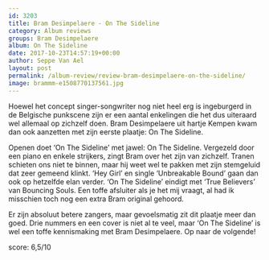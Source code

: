 ```yaml
---
id: 3203
title: Bram Desimpelaere - On The Sideline
category: Album reviews
groups: Bram Desimpelaere
album: On The Sideline
date: 2017-10-23T14:57:19+00:00
author: Seppe Van Ael
layout: post
permalink: /album-review/review-bram-desimpelaere-on-the-sideline/
image: brammm-e1508770137561.jpg
---
```

Hoewel het concept singer-songwriter nog niet heel erg is ingeburgerd in de Belgische punkscene zijn er een aantal enkelingen die het dus uiteraard wel allemaal op zichzelf doen. Bram Desimpelaere uit hartje Kempen kwam dan ook aanzetten met zijn eerste plaatje: On The Sideline.

Openen doet ‘On The Sideline’ met jawel: On The Sideline. Vergezeld door een piano en enkele strijkers, zingt Bram over het zijn van zichzelf. Tranen schieten ons niet te binnen, maar hij weet wel te pakken met zijn stemgeluid dat zeer gemeend klinkt. ‘Hey Girl’ en single ‘Unbreakable Bound’ gaan dan ook op hetzelfde elan verder. ‘On The Sideline’ eindigt met ‘True Believers’ van Bouncing Souls. Een toffe afsluiter als je het mij vraagt, al had ik misschien toch nog een extra Bram original gehoord.

Er zijn absoluut betere zangers, maar gevoelsmatig zit dit plaatje meer dan goed. Drie nummers en een cover is niet al te veel, maar ‘On The Sideline’ is wel een toffe kennismaking met Bram Desimpelaere. Op naar de volgende!

score: 6,5/10

&nbsp;